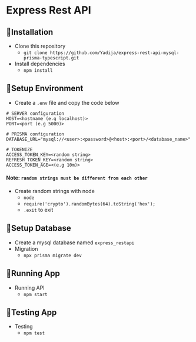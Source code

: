# Express Rest API

## 🚀Installation
- Clone this repository
  - `git clone https://github.com/Yadija/express-rest-api-mysql-prisma-typescript.git`
- Install dependencies
  - `npm install`

## 📝Setup Environment
- Create a `.env` file and copy the code below
```
# SERVER configuration
HOST=<hostname (e.g localhost)>
PORT=<port (e.g 5000)>

# PRISMA configuration
DATABASE_URL="mysql://<user>:<password>@<host>:<port>/<database_name>"

# TOKENIZE
ACCESS_TOKEN_KEY=<random string>
REFRESH_TOKEN_KEY=<random string>
ACCESS_TOKEN_AGE=<(e.g 10m)>
```
  #### Note: `random strings must be different from each other`
- Create random strings with node
  - `node`
  - `require('crypto').randomBytes(64).toString('hex');`
  - `.exit` to exit

## 📄Setup Database
- Create a mysql database named `express_restapi`
- Migration
  - `npx prisma migrate dev`

## 🔭Running App
- Running API
  - `npm start`

## 🚅Testing App
- Testing
  - `npm test`